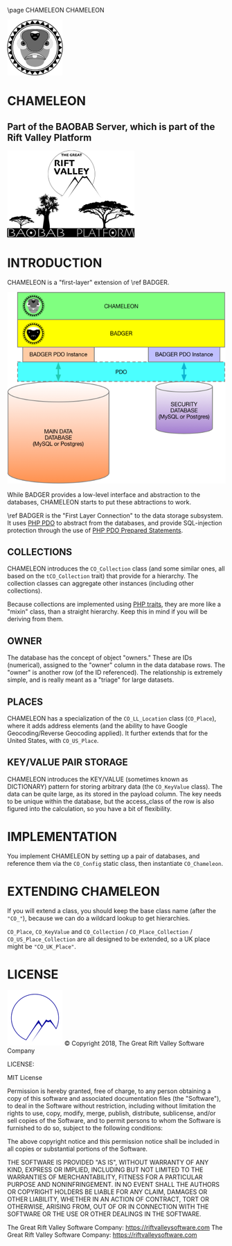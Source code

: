 \page CHAMELEON CHAMELEON

![CHAMELEON](images/CHAMELEON.png)

CHAMELEON
======

Part of the BAOBAB Server, which is part of the Rift Valley Platform
--------------------------------------------------------------------
![BAOBAB Server and The Rift Valley Platform](images/BothLogos.png)

INTRODUCTION
============
CHAMELEON is a "first-layer" extension of \ref BADGER.

![CHAMELEON Diagram](images/CHAMELEONLayers.png)

While BADGER provides a low-level interface and abstraction to the databases, CHAMELEON starts to put these abtractions to work.

\ref BADGER is the "First Layer Connection" to the data storage subsystem. It uses [PHP PDO](http://php.net/manual/en/book.pdo.php) to abstract from the databases, and provide SQL-injection protection through the use of [PHP PDO Prepared Statements](http://php.net/manual/en/pdo.prepared-statements.php).

COLLECTIONS
-----------

CHAMELEON introduces the `CO_Collection` class (and some similar ones, all based on the `tCO_Collection` trait) that provide for a hierarchy. The collection classes can aggregate other instances (including other collections).

Because collections are implemented using [PHP traits](http://php.net/manual/en/language.oop5.traits.php), they are more like a "mixin" class, than a straight hierarchy. Keep this in mind if you will be deriving from them.

OWNER
-----

The database has the concept of object "owners." These are IDs (numerical), assigned to the "owner" column in the data database rows. The "owner" is another row (of the ID referenced). The relationship is extremely simple, and is really meant as a "triage" for large datasets.

PLACES
------

CHAMELEON has a specialization of the `CO_LL_Location` class (`CO_Place`), where it adds address elements (and the ability to have Google Geocoding/Reverse Geocoding applied). It further extends that for the United States, with `CO_US_Place`.

KEY/VALUE PAIR STORAGE
----------------------

CHAMELEON introduces the KEY/VALUE (sometimes known as DICTIONARY) pattern for storing arbitrary data (the `CO_KeyValue` class). The data can be quite large, as its stored in the payload column. The key needs to be unique within the database, but the access_class of the row is also figured into the calculation, so you have a bit of flexibility.

IMPLEMENTATION
==============

You implement CHAMELEON by setting up a pair of databases, and reference them via the `CO_Config` static class, then instantiate `CO_Chameleon`.

EXTENDING CHAMELEON
===================

If you will extend a class, you should keep the base class name (after the `"CO_"`), because we can do a wildcard lookup to get hierarchies.

`CO_Place`, `CO_KeyValue` and `CO_Collection` / `CO_Place_Collection` / `CO_US_Place_Collection` are all designed to be extended, so a UK place might be `"CO_UK_Place"`.

LICENSE
=======

![The Great Rift Valley Software Company](images/RiftValleySimpleCorpLogo.png)
© Copyright 2018, The Great Rift Valley Software Company

LICENSE:

MIT License

Permission is hereby granted, free of charge, to any person obtaining a copy of this software and associated documentation
files (the "Software"), to deal in the Software without restriction, including without limitation the rights to use, copy,
modify, merge, publish, distribute, sublicense, and/or sell copies of the Software, and to permit persons to whom the
Software is furnished to do so, subject to the following conditions:

The above copyright notice and this permission notice shall be included in all copies or substantial portions of the Software.

THE SOFTWARE IS PROVIDED "AS IS", WITHOUT WARRANTY OF ANY KIND, EXPRESS OR IMPLIED, INCLUDING BUT NOT LIMITED TO THE WARRANTIES
OF MERCHANTABILITY, FITNESS FOR A PARTICULAR PURPOSE AND NONINFRINGEMENT.
IN NO EVENT SHALL THE AUTHORS OR COPYRIGHT HOLDERS BE LIABLE FOR ANY CLAIM, DAMAGES OR OTHER LIABILITY, WHETHER IN AN ACTION OF
CONTRACT, TORT OR OTHERWISE, ARISING FROM, OUT OF OR IN CONNECTION WITH THE SOFTWARE OR THE USE OR OTHER DEALINGS IN THE SOFTWARE.

The Great Rift Valley Software Company: https://riftvalleysoftware.com
The Great Rift Valley Software Company: https://riftvalleysoftware.com
